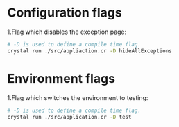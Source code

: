 # Configuration flags
1.Flag which disables the exception page:

```bash
# -D is used to define a compile time flag.
crystal run ./src/appliaction.cr -D hideAllExceptions
```

# Environment flags

1.Flag which switches the environment to testing:

```bash
# -D is used to define a compile time flag.
crystal run ./src/application.cr -D test
```
